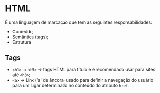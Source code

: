 # HTML

É uma linguagem de marcação que tem as seguintes responsabilidades:
- Conteúdo;
- Semântica (tags);
- Estrutura

## Tags
- `<h1> a <h5>` -> tags HTML para título e é recomendado usar para sites até `<h3>`;
- `<a>` -> Link ('a' de âncora) usado para definir a navegação do usuário para um lugar determinado no conteúdo do atributo `href`.